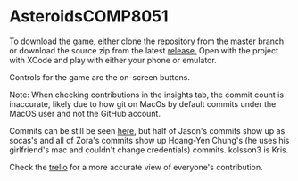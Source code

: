 # AsteroidsCOMP8051

To download the game, either clone the repository from the [master](https://github.com/ZoravarLalli/AsteroidsCOMP8051/tree/master) branch or download the source zip from the latest [release.](https://github.com/ZoravarLalli/AsteroidsCOMP8051/releases)
Open with the project with XCode and play with either your phone or emulator.

Controls for the game are the on-screen buttons.


Note:
When checking contributions in the insights tab, the commit count is inaccurate, likely due to how git on MacOs by default commits under the MacOS user and not the GitHub account.

Commits can be still be seen [here](https://github.com/ZoravarLalli/AsteroidsCOMP8051/commits/master), but half of Jason's commits show up as socas's and all of Zora's commits show up Hoang-Yen Chung's (he uses his girlfriend's mac and couldn't change credentials) commits. kolsson3 is Kris.

Check the [trello](https://trello.com/b/Gt36EX4X/asteroids-development) for a more accurate view of everyone's contribution.
